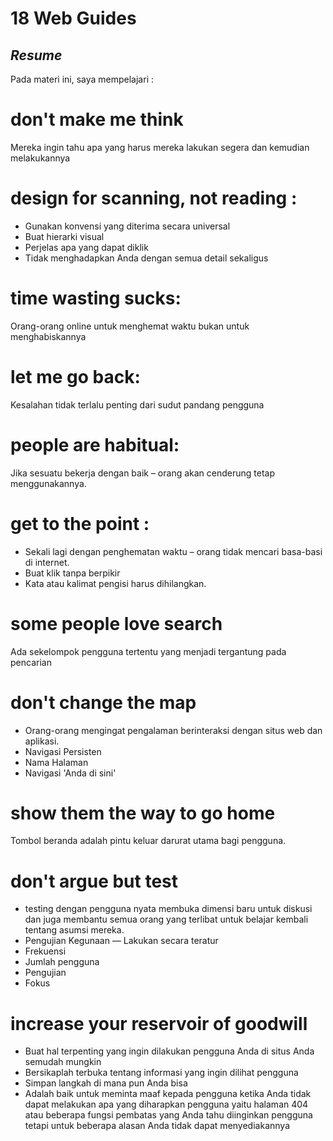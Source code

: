 # 18 Web Guides

## _Resume_
Pada materi ini, saya mempelajari :


# don't make me think
Mereka ingin tahu apa yang harus mereka lakukan segera dan kemudian melakukannya
# design for scanning, not reading :
- Gunakan konvensi yang diterima secara universal
- Buat hierarki visual
- Perjelas apa yang dapat diklik
- Tidak menghadapkan Anda dengan semua detail sekaligus

# time wasting sucks:
Orang-orang online untuk menghemat waktu bukan untuk menghabiskannya

# let me go back:
Kesalahan tidak terlalu penting dari sudut pandang pengguna

# people are habitual:
Jika sesuatu bekerja dengan baik – orang akan cenderung tetap menggunakannya.

# get to the point :
- Sekali lagi dengan penghematan waktu – orang tidak mencari basa-basi di internet.
- Buat klik tanpa berpikir
- Kata atau kalimat pengisi harus dihilangkan.

# some people love search
Ada sekelompok pengguna tertentu yang menjadi tergantung pada pencarian

# don't change the map
- Orang-orang mengingat pengalaman berinteraksi dengan situs web dan aplikasi.
- Navigasi Persisten
- Nama Halaman
- Navigasi 'Anda di sini'

# show them the way to go home
Tombol beranda adalah pintu keluar darurat utama bagi pengguna.

# don't argue but test
- testing dengan pengguna nyata membuka dimensi baru untuk diskusi dan juga membantu semua orang yang terlibat untuk belajar kembali tentang asumsi mereka.
- Pengujian Kegunaan — Lakukan secara teratur
- Frekuensi
- Jumlah pengguna
- Pengujian
- Fokus


# increase your reservoir of goodwill
- Buat hal terpenting yang ingin dilakukan pengguna Anda di situs Anda semudah mungkin
- Bersikaplah terbuka tentang informasi yang ingin dilihat pengguna
- Simpan langkah di mana pun Anda bisa
- Adalah baik untuk meminta maaf kepada pengguna ketika Anda tidak dapat melakukan apa yang diharapkan pengguna yaitu halaman 404 atau beberapa fungsi pembatas yang Anda tahu diinginkan pengguna tetapi untuk beberapa alasan Anda tidak dapat menyediakannya
